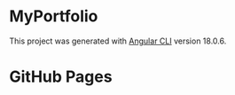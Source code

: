 # MyPortfolio

This project was generated with [Angular CLI](https://github.com/angular/angular-cli) version 18.0.6.

<h1 href="https://drakin003.github.io/MyPortfolio/">GitHub Pages</h1>